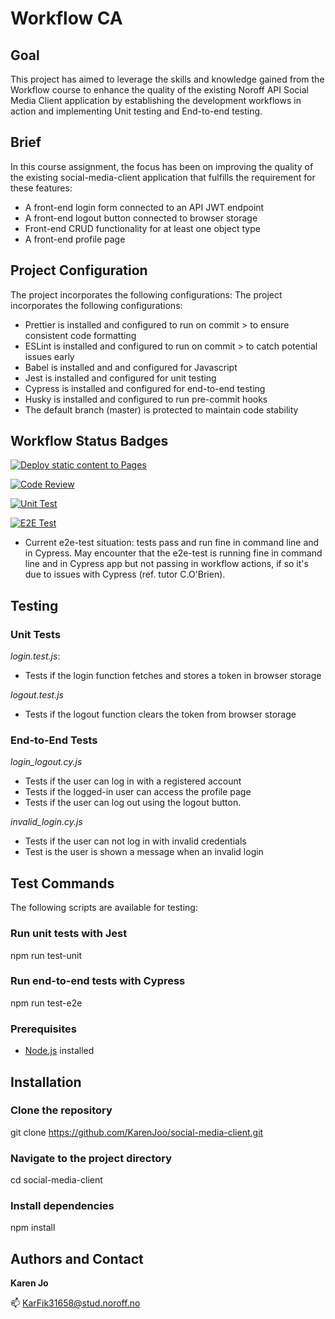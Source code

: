 # Workflow CA

## Goal

This project has aimed to leverage the skills and knowledge gained from the Workflow course to enhance the quality of the existing Noroff API Social Media Client application by establishing the development workflows in action and implementing Unit testing and End-to-end testing.

## Brief

In this course assignment, the focus has been on improving the quality of the existing social-media-client application that fulfills the requirement for  these features:

- A front-end login form connected to an API JWT endpoint
- A front-end logout button connected to browser storage
- Front-end CRUD functionality for at least one object type
- A front-end profile page


## Project Configuration
The project incorporates the following configurations:
The project incorporates the following configurations:

- Prettier is installed and configured to run on commit > to ensure consistent code formatting
- ESLint is installed and configured to run on commit > to catch potential issues early
- Babel is installed and and configured for Javascript
- Jest is installed and configured for unit testing
- Cypress is installed and configured for end-to-end testing
- Husky is installed and configured to run pre-commit hooks
- The default branch (master) is protected to maintain code stability


## Workflow Status Badges

[![Deploy static content to Pages](https://github.com/KarenJoo/social-media-client/actions/workflows/pages.yml/badge.svg)](https://github.com/KarenJoo/social-media-client/actions/workflows/pages.yml)

[![Code Review](https://github.com/KarenJoo/social-media-client/actions/workflows/gpt.yml/badge.svg)](https://github.com/KarenJoo/social-media-client/actions/workflows/gpt.yml)

[![Unit Test](https://github.com/KarenJoo/social-media-client/actions/workflows/unit-test.yml/badge.svg)](https://github.com/KarenJoo/social-media-client/actions/workflows/unit-test.yml)

[![E2E Test](https://github.com/KarenJoo/social-media-client/actions/workflows/e2e-test-2.yml/badge.svg)](https://github.com/KarenJoo/social-media-client/actions/workflows/e2e-test-2.yml)

- Current e2e-test situation: tests pass and run fine in command line and in Cypress. May encounter that the e2e-test is running fine in command line and in Cypress app but not passing in workflow actions, if so it's due to issues with Cypress (ref. tutor C.O'Brien).


## Testing

### Unit Tests

*login.test.js*:
- Tests if the login function fetches and stores a token in browser storage
  
*logout.test.js*
- Tests if the logout function clears the token from browser storage


### End-to-End Tests

*login_logout.cy.js*
- Tests if the user can log in with a registered account
- Tests if the logged-in user can access the profile page
- Tests if the user can log out using the logout button.

*invalid_login.cy.js*
- Tests if the user can not log in with invalid credentials
- Test is the user is shown a message when an invalid login 

## Test Commands

The following scripts are available for testing:

### Run unit tests with Jest
npm run test-unit

### Run end-to-end tests with Cypress
npm run test-e2e

### Prerequisites

- [Node.js](https://nodejs.org/) installed

## Installation

### Clone the repository
git clone https://github.com/KarenJoo/social-media-client.git

### Navigate to the project directory
cd social-media-client

### Install dependencies
npm install


## Authors and Contact
**Karen Jo**

📫 KarFik31658@stud.noroff.no


